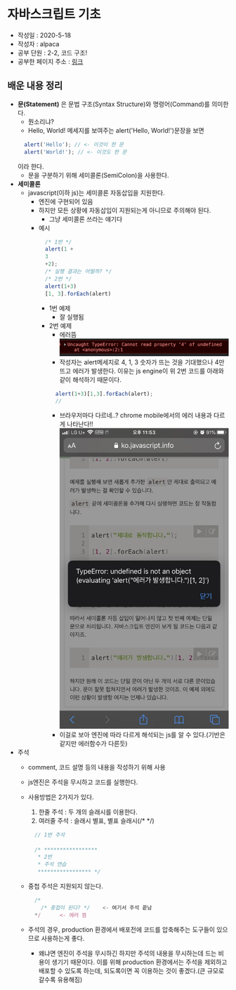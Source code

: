 # 자바스크립트 기초
* 작성일 : 2020-5-18
* 작성자 : alpaca
* 공부 단원 : 2-2, 코드 구조!
* 공부한 페이지 주소 : [링크](https://ko.javascript.info/structure)

## 배운 내용 정리
* **문(Statement)** 은 문법 구조(Syntax Structure)와 명령어(Command)를 의미한다.
  * 뭔소리냐?
  * Hello, World! 메세지를 보여주는 alert('Hello, World!')문장을 보면
  ```js
    alert('Hello'); // <- 이것이 한 문
    alert('World!'); // <- 이것도 한 문
  ```
  이라 한다.
  * 문을 구분하기 위해 세미콜론(SemiColon)을 사용한다.
* **세미콜론**
  * javascript(이하 js)는 세미콜론 자동삽입을 지원한다.
    * 엔진에 구현되어 있음
    * 하지만 모든 상황에 자동삽입이 지원되는게 아니므로 주의해야 된다.
      * 그냥 세미콜론 쓰라는 얘기다
    * 예시
      ```javascript
        /* 1번 */
        alert(1 +
        3
        +2);
        /* 실행 결과는 어떨까? */
        /* 2번 */
        alert(1+3)
        [1, 3].forEach(alert)
      ```
      * 1번 예제
        * 잘 실행됨
      * 2번 예제
        * 에러뜸
        ![세미콜론 에러](./assets/images/semicolon_error.png)
        * 작성자는 alert메세지로 4, 1, 3 숫자가 뜨는 것을 기대했으나 4만 뜨고 에러가 발생한다. 이유는 js engine이 위 2번 코드를 아래와 같이 해석하기 때문이다.
        ```js
          alert(1+3)[1,3].forEach(alert);
          //
        ```
          * 브라우저마다 다르네..? chrome mobile에서의 에러 내용과 다르게 나타난다!!
          ![chrome mobile](./assets/images/chrome_mobile_semicolon_error.jpg)
          * 이걸로 보아 엔진에 따라 다르게 해석되는 js를 알 수 있다.(기반은 같지만 에러함수가 다른듯)
* 주석
  * comment, 코드 설명 등의 내용을 작성하기 위해 사용
  * js엔진은 주석을 무시하고 코드를 실행한다.
  * 사용방법은 2가지가 있다.
    1. 한줄 주석 : 두 개의 슬래시를 이용한다.
    2. 여러줄 주석 : 슬래시 별표, 별표 슬래시(/* */)
    ```js
      // 1번 주석

      /* *****************
       * 2번
       * 주석 연습
       ***************** */
    ```

  * 중첩 주석은 지원되지 않는다.
    ```js
      /*
        /* 중첩이 된다? */    <- 여기서 주석 끝남
      */      <- 에러 뜸
    ```
  * 주석의 경우, production 환경에서 배포전에 코드를 압축해주는 도구들이 있으므로 사용하는게 좋다.
    * 왜냐면 엔진이 주석을 무시하긴 하지만 주석의 내용을 무시하는데 드는 비용이 생기기 때문이다. 이를 위해 production 환경에서는 주석을 제외하고 배포할 수 있도록 하는데, 되도록이면 꼭 이용하는 것이 좋겠다.(큰 규모로 갈수록 유용해짐)
